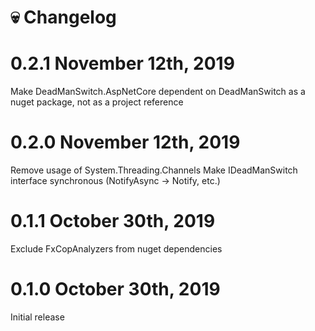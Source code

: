 # 💀 Changelog

# 0.2.1 November 12th, 2019

Make DeadManSwitch.AspNetCore dependent on DeadManSwitch as a nuget package, not as a project reference

# 0.2.0 November 12th, 2019

Remove usage of System.Threading.Channels
Make IDeadManSwitch interface synchronous (NotifyAsync -> Notify, etc.)

# 0.1.1 October 30th, 2019

Exclude FxCopAnalyzers from nuget dependencies

# 0.1.0 October 30th, 2019

Initial release
